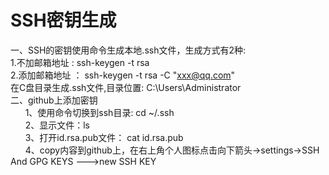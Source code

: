 # SSH密钥生成

一、SSH的密钥使用命令生成本地.ssh文件，生成方式有2种:<br>
        1.不加邮箱地址 :  ssh-keygen -t rsa<br>
        2.添加邮箱地址 ： ssh-keygen -t rsa -C "xxx@qq.com"<br>
        在C盘目录生成.ssh文件,目录位置: C:\Users\Administrator<br>
 二、github上添加密钥<br>
        1、使用命令切换到ssh目录: cd ~/.ssh   <br>
        2、显示文件：ls  <br>
        3、打开id.rsa.pub文件： cat id.rsa.pub <br>
        4、copy内容到github上，在右上角个人图标点击向下箭头->settings->SSH And GPG KEYS --->new SSH KEY
    





